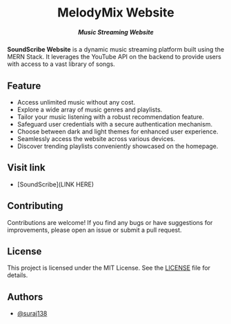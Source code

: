 
<h1 align="center">MelodyMix Website
</h1>
<h5 align="center">Music Streaming Website</h5>

**SoundScribe Website** is a dynamic music streaming platform built using the MERN Stack. It leverages the YouTube API on the backend to provide users with access to a vast library of songs.

## Feature
* Access unlimited music without any cost.
* Explore a wide array of music genres and playlists.
* Tailor your music listening with a robust recommendation feature.
* Safeguard user credentials with a secure authentication mechanism.
* Choose between dark and light themes for enhanced user experience.
* Seamlessly access the website across various devices.
* Discover trending playlists conveniently showcased on the homepage.


## Visit link 
 * [SoundScribe](LINK HERE) 

## Contributing
Contributions are welcome! If you find any bugs or have suggestions for improvements, please open an issue or submit a pull request.

## License 
This project is licensed under the MIT License. See the [LICENSE](LICENSE) file for details.

## Authors
- [@suraj138](https://www.github.com/suraj138)



